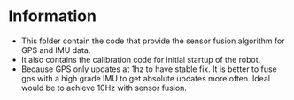 # Information
  - This folder contain the code that provide the sensor fusion algorithm for GPS and IMU data.
  - It also contains the calibration code for initial startup of the robot.
  - Because GPS only updates at 1hz to have stable fix. It is better to fuse gps with a high grade IMU to get absolute updates more often. Ideal would be to achieve 10Hz with sensor fusion.
